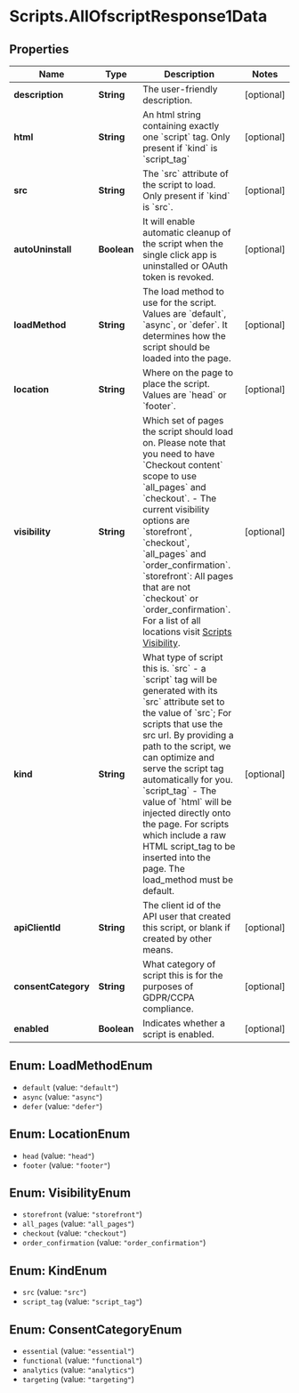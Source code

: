 # Scripts.AllOfscriptResponse1Data

## Properties
Name | Type | Description | Notes
------------ | ------------- | ------------- | -------------
**description** | **String** | The user-friendly description. | [optional] 
**html** | **String** | An html string containing exactly one &#x60;script&#x60; tag. Only present if &#x60;kind&#x60; is &#x60;script_tag&#x60; | [optional] 
**src** | **String** | The &#x60;src&#x60; attribute of the script to load. Only present if &#x60;kind&#x60; is &#x60;src&#x60;. | [optional] 
**autoUninstall** | **Boolean** | It will enable automatic cleanup of the script when the single click app is uninstalled or OAuth token is revoked. | [optional] 
**loadMethod** | **String** | The load method to use for the script. Values are &#x60;default&#x60;, &#x60;async&#x60;, or &#x60;defer&#x60;. It determines how the script should be loaded into the page. | [optional] 
**location** | **String** | Where on the page to place the script. Values are &#x60;head&#x60; or &#x60;footer&#x60;. | [optional] 
**visibility** | **String** | Which set of pages the script should load on.   Please note that you need to have &#x60;Checkout content&#x60; scope to use &#x60;all_pages&#x60; and &#x60;checkout&#x60;.  - The current visibility options are &#x60;storefront&#x60;, &#x60;checkout&#x60;, &#x60;all_pages&#x60; and &#x60;order_confirmation&#x60;.       &#x60;storefront&#x60;: All pages that are not &#x60;checkout&#x60; or &#x60;order_confirmation&#x60;.     For a list of all locations visit [Scripts Visibility](https://developer.bigcommerce.com/api-docs/storefront/scripts-overview#scripts_scripts-visibility). | [optional] 
**kind** | **String** | What type of script this is.  &#x60;src&#x60; - a &#x60;script&#x60; tag will be generated with its &#x60;src&#x60; attribute set to the value of &#x60;src&#x60;; For scripts that use the src url. By providing a path to the script, we can optimize and serve the script tag automatically for you.  &#x60;script_tag&#x60; - The value of &#x60;html&#x60; will be injected directly onto the page. For scripts which include a raw HTML script_tag to be inserted into the page. The load_method must be default. | [optional] 
**apiClientId** | **String** | The client id of the API user that created this script, or blank if created by other means. | [optional] 
**consentCategory** | **String** | What category of script this is for the purposes of GDPR/CCPA compliance. | [optional] 
**enabled** | **Boolean** | Indicates whether a script is enabled. | [optional] 

<a name="LoadMethodEnum"></a>
## Enum: LoadMethodEnum

* `default` (value: `"default"`)
* `async` (value: `"async"`)
* `defer` (value: `"defer"`)


<a name="LocationEnum"></a>
## Enum: LocationEnum

* `head` (value: `"head"`)
* `footer` (value: `"footer"`)


<a name="VisibilityEnum"></a>
## Enum: VisibilityEnum

* `storefront` (value: `"storefront"`)
* `all_pages` (value: `"all_pages"`)
* `checkout` (value: `"checkout"`)
* `order_confirmation` (value: `"order_confirmation"`)


<a name="KindEnum"></a>
## Enum: KindEnum

* `src` (value: `"src"`)
* `script_tag` (value: `"script_tag"`)


<a name="ConsentCategoryEnum"></a>
## Enum: ConsentCategoryEnum

* `essential` (value: `"essential"`)
* `functional` (value: `"functional"`)
* `analytics` (value: `"analytics"`)
* `targeting` (value: `"targeting"`)


